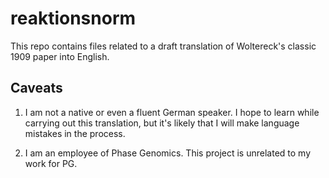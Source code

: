 # reaktionsnorm

This repo contains files related to a draft translation of Woltereck's classic 1909 paper into English. 

## Caveats

1. I am not a native or even a fluent German speaker. I hope to learn while carrying out this translation, but it's likely that I will make language mistakes in the process.

2. I am an employee of Phase Genomics. This project is unrelated to my work for PG.
